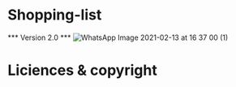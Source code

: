 # Shopping-list

*** Version 2.0 ***
![WhatsApp Image 2021-02-13 at 16 37 00 (1)](https://user-images.githubusercontent.com/70384074/107945131-da692200-6f97-11eb-97f3-8c8244413f4c.jpeg)
# Liciences & copyright
